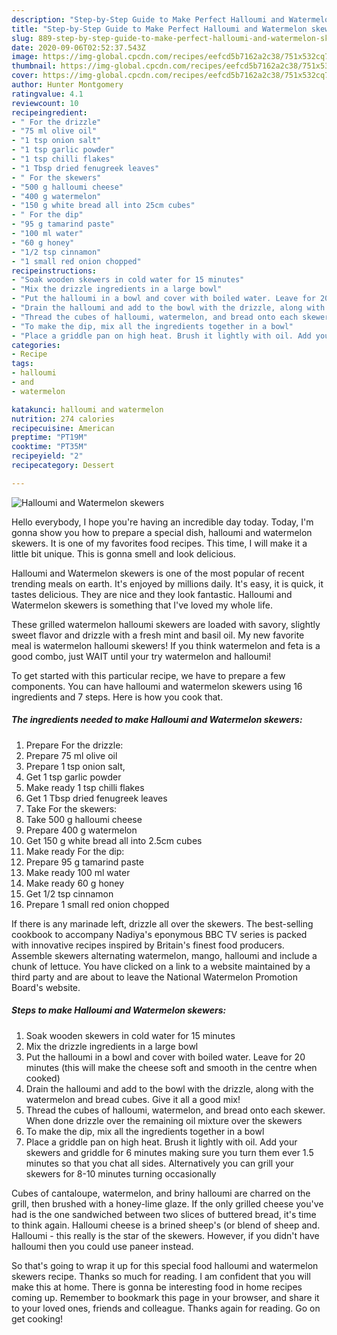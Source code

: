```yaml
---
description: "Step-by-Step Guide to Make Perfect Halloumi and Watermelon skewers"
title: "Step-by-Step Guide to Make Perfect Halloumi and Watermelon skewers"
slug: 889-step-by-step-guide-to-make-perfect-halloumi-and-watermelon-skewers
date: 2020-09-06T02:52:37.543Z
image: https://img-global.cpcdn.com/recipes/eefcd5b7162a2c38/751x532cq70/halloumi-and-watermelon-skewers-recipe-main-photo.jpg
thumbnail: https://img-global.cpcdn.com/recipes/eefcd5b7162a2c38/751x532cq70/halloumi-and-watermelon-skewers-recipe-main-photo.jpg
cover: https://img-global.cpcdn.com/recipes/eefcd5b7162a2c38/751x532cq70/halloumi-and-watermelon-skewers-recipe-main-photo.jpg
author: Hunter Montgomery
ratingvalue: 4.1
reviewcount: 10
recipeingredient:
- " For the drizzle"
- "75 ml olive oil"
- "1 tsp onion salt"
- "1 tsp garlic powder"
- "1 tsp chilli flakes"
- "1 Tbsp dried fenugreek leaves"
- " For the skewers"
- "500 g halloumi cheese"
- "400 g watermelon"
- "150 g white bread all into 25cm cubes"
- " For the dip"
- "95 g tamarind paste"
- "100 ml water"
- "60 g honey"
- "1/2 tsp cinnamon"
- "1 small red onion chopped"
recipeinstructions:
- "Soak wooden skewers in cold water for 15 minutes"
- "Mix the drizzle ingredients in a large bowl"
- "Put the halloumi in a bowl and cover with boiled water. Leave for 20 minutes (this will make the cheese soft and smooth in the centre when cooked)"
- "Drain the halloumi and add to the bowl with the drizzle, along with the watermelon and bread cubes. Give it all a good mix!"
- "Thread the cubes of halloumi, watermelon, and bread onto each skewer. When done drizzle over the remaining oil mixture over the skewers"
- "To make the dip, mix all the ingredients together in a bowl"
- "Place a griddle pan on high heat. Brush it lightly with oil. Add your skewers and griddle for 6 minutes making sure you turn them ever 1.5 minutes so that you chat all sides. Alternatively you can grill your skewers for 8-10 minutes turning occasionally"
categories:
- Recipe
tags:
- halloumi
- and
- watermelon

katakunci: halloumi and watermelon 
nutrition: 274 calories
recipecuisine: American
preptime: "PT19M"
cooktime: "PT35M"
recipeyield: "2"
recipecategory: Dessert

---
```



![Halloumi and Watermelon skewers](https://img-global.cpcdn.com/recipes/eefcd5b7162a2c38/751x532cq70/halloumi-and-watermelon-skewers-recipe-main-photo.jpg)

Hello everybody, I hope you're having an incredible day today. Today, I'm gonna show you how to prepare a special dish, halloumi and watermelon skewers. It is one of my favorites food recipes. This time, I will make it a little bit unique. This is gonna smell and look delicious.

Halloumi and Watermelon skewers is one of the most popular of recent trending meals on earth. It's enjoyed by millions daily. It's easy, it is quick, it tastes delicious. They are nice and they look fantastic. Halloumi and Watermelon skewers is something that I've loved my whole life.

These grilled watermelon halloumi skewers are loaded with savory, slightly sweet flavor and drizzle with a fresh mint and basil oil. My new favorite meal is watermelon halloumi skewers! If you think watermelon and feta is a good combo, just WAIT until your try watermelon and halloumi!


To get started with this particular recipe, we have to prepare a few components. You can have halloumi and watermelon skewers using 16 ingredients and 7 steps. Here is how you cook that.

<!--inarticleads1-->

##### The ingredients needed to make Halloumi and Watermelon skewers:

1. Prepare  For the drizzle:
1. Prepare 75 ml olive oil
1. Prepare 1 tsp onion salt,
1. Get 1 tsp garlic powder
1. Make ready 1 tsp chilli flakes
1. Get 1 Tbsp dried fenugreek leaves
1. Take  For the skewers:
1. Take 500 g halloumi cheese
1. Prepare 400 g watermelon
1. Get 150 g white bread all into 2.5cm cubes
1. Make ready  For the dip:
1. Prepare 95 g tamarind paste
1. Make ready 100 ml water
1. Make ready 60 g honey
1. Get 1/2 tsp cinnamon
1. Prepare 1 small red onion chopped


If there is any marinade left, drizzle all over the skewers. The best-selling cookbook to accompany Nadiya&#39;s eponymous BBC TV series is packed with innovative recipes inspired by Britain&#39;s finest food producers. Assemble skewers alternating watermelon, mango, halloumi and include a chunk of lettuce. You have clicked on a link to a website maintained by a third party and are about to leave the National Watermelon Promotion Board&#39;s website. 

<!--inarticleads2-->

##### Steps to make Halloumi and Watermelon skewers:

1. Soak wooden skewers in cold water for 15 minutes
1. Mix the drizzle ingredients in a large bowl
1. Put the halloumi in a bowl and cover with boiled water. Leave for 20 minutes (this will make the cheese soft and smooth in the centre when cooked)
1. Drain the halloumi and add to the bowl with the drizzle, along with the watermelon and bread cubes. Give it all a good mix!
1. Thread the cubes of halloumi, watermelon, and bread onto each skewer. When done drizzle over the remaining oil mixture over the skewers
1. To make the dip, mix all the ingredients together in a bowl
1. Place a griddle pan on high heat. Brush it lightly with oil. Add your skewers and griddle for 6 minutes making sure you turn them ever 1.5 minutes so that you chat all sides. Alternatively you can grill your skewers for 8-10 minutes turning occasionally


Cubes of cantaloupe, watermelon, and briny halloumi are charred on the grill, then brushed with a honey-lime glaze. If the only grilled cheese you&#39;ve had is the one sandwiched between two slices of buttered bread, it&#39;s time to think again. Halloumi cheese is a brined sheep&#39;s (or blend of sheep and. Halloumi - this really is the star of the skewers. However, if you didn&#39;t have halloumi then you could use paneer instead. 

So that's going to wrap it up for this special food halloumi and watermelon skewers recipe. Thanks so much for reading. I am confident that you will make this at home. There is gonna be interesting food in home recipes coming up. Remember to bookmark this page in your browser, and share it to your loved ones, friends and colleague. Thanks again for reading. Go on get cooking!
